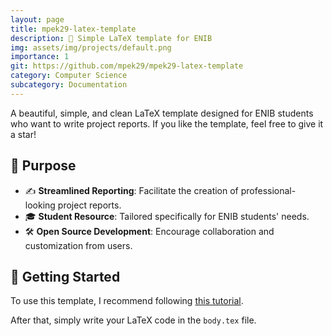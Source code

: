 ```yaml
---
layout: page
title: mpek29-latex-template
description: 📄 Simple LaTeX template for ENIB
img: assets/img/projects/default.png
importance: 1
git: https://github.com/mpek29/mpek29-latex-template
category: Computer Science
subcategory: Documentation
---
```





A beautiful, simple, and clean LaTeX template designed for ENIB students who want to write project reports. If you like the template, feel free to give it a star!

## 🎯 Purpose

- ✍️ **Streamlined Reporting**: Facilitate the creation of professional-looking project reports.
- 🎓 **Student Resource**: Tailored specifically for ENIB students' needs.
- 🛠️ **Open Source Development**: Encourage collaboration and customization from users.

## 📝 Getting Started

To use this template, I recommend following [this tutorial](https://mpek29.github.io/learning/technical/use_template_sharelatex/). 

After that, simply write your LaTeX code in the `body.tex` file.

